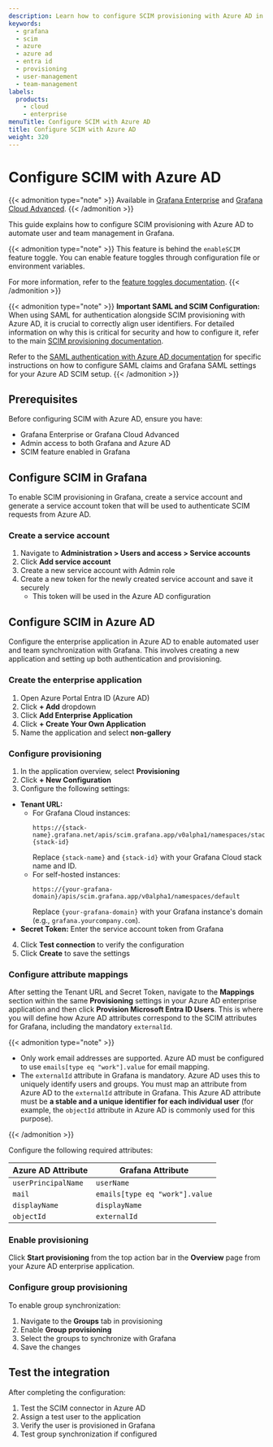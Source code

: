 ```yaml
---
description: Learn how to configure SCIM provisioning with Azure AD in Grafana Enterprise. This guide provides step-by-step instructions for setting up automated user and team management, including enterprise application configuration, service account creation, attribute mapping, and provisioning settings to ensure seamless integration between Azure AD and Grafana.
keywords:
  - grafana
  - scim
  - azure
  - azure ad
  - entra id
  - provisioning
  - user-management
  - team-management
labels:
  products:
    - cloud
    - enterprise
menuTitle: Configure SCIM with Azure AD
title: Configure SCIM with Azure AD
weight: 320
---
```


# Configure SCIM with Azure AD

{{< admonition type="note" >}}
Available in [Grafana Enterprise](../../../introduction/grafana-enterprise/) and [Grafana Cloud Advanced](/docs/grafana-cloud/).
{{< /admonition >}}

This guide explains how to configure SCIM provisioning with Azure AD to automate user and team management in Grafana.

{{< admonition type="note" >}}
This feature is behind the `enableSCIM` feature toggle.
You can enable feature toggles through configuration file or environment variables.

For more information, refer to the [feature toggles documentation](/docs/grafana/<GRAFANA_VERSION>/setup-grafana/configure-grafana/#feature_toggles).
{{< /admonition >}}

{{< admonition type="note" >}}
**Important SAML and SCIM Configuration:**
When using SAML for authentication alongside SCIM provisioning with Azure AD, it is crucial to correctly align user identifiers.
For detailed information on why this is critical for security and how to configure it, refer to the main [SCIM provisioning documentation](../).

Refer to the [SAML authentication with Azure AD documentation](../../configure-authentication/saml/configure-saml-with-azuread/) for specific instructions on how to configure SAML claims and Grafana SAML settings for your Azure AD SCIM setup.
{{< /admonition >}}

## Prerequisites

Before configuring SCIM with Azure AD, ensure you have:

- Grafana Enterprise or Grafana Cloud Advanced
- Admin access to both Grafana and Azure AD
- SCIM feature enabled in Grafana

## Configure SCIM in Grafana

To enable SCIM provisioning in Grafana, create a service account and generate a service account token that will be used to authenticate SCIM requests from Azure AD.

### Create a service account

1. Navigate to **Administration > Users and access > Service accounts**
2. Click **Add service account**
3. Create a new service account with Admin role
4. Create a new token for the newly created service account and save it securely
   - This token will be used in the Azure AD configuration

## Configure SCIM in Azure AD

Configure the enterprise application in Azure AD to enable automated user and team synchronization with Grafana. This involves creating a new application and setting up both authentication and provisioning.

### Create the enterprise application

1. Open Azure Portal Entra ID (Azure AD)
2. Click **+ Add** dropdown
3. Click **Add Enterprise Application**
4. Click **+ Create Your Own Application**
5. Name the application and select **non-gallery**

### Configure provisioning

1. In the application overview, select **Provisioning**
2. Click **+ New Configuration**
3. Configure the following settings:

- **Tenant URL:**
  - For Grafana Cloud instances:
    ```
    https://{stack-name}.grafana.net/apis/scim.grafana.app/v0alpha1/namespaces/stacks-{stack-id}
    ```
    Replace `{stack-name}` and `{stack-id}` with your Grafana Cloud stack name and ID.
  - For self-hosted instances:
    ```
    https://{your-grafana-domain}/apis/scim.grafana.app/v0alpha1/namespaces/default
    ```
    Replace `{your-grafana-domain}` with your Grafana instance's domain (e.g., `grafana.yourcompany.com`).
- **Secret Token:** Enter the service account token from Grafana

4. Click **Test connection** to verify the configuration
5. Click **Create** to save the settings

### Configure attribute mappings

After setting the Tenant URL and Secret Token, navigate to the **Mappings** section within the same **Provisioning** settings in your Azure AD enterprise application and then click **Provision Microsoft Entra ID Users**. This is where you will define how Azure AD attributes correspond to the SCIM attributes for Grafana, including the mandatory `externalId`.

{{< admonition type="note" >}}

- Only work email addresses are supported. Azure AD must be configured to use `emails[type eq "work"].value` for email mapping.
- The `externalId` attribute in Grafana is mandatory. Azure AD uses this to uniquely identify users and groups. You must map an attribute from Azure AD to the `externalId` attribute in Grafana. This Azure AD attribute must be **a stable and a unique identifier for each individual user** (for example, the `objectId` attribute in Azure AD is commonly used for this purpose).

{{< /admonition >}}

Configure the following required attributes:

| Azure AD Attribute  | Grafana Attribute              |
| ------------------- | ------------------------------ |
| `userPrincipalName` | `userName`                     |
| `mail`              | `emails[type eq "work"].value` |
| `displayName`       | `displayName`                  |
| `objectId`          | `externalId`                   |

### Enable provisioning

Click **Start provisioning** from the top action bar in the **Overview** page from your Azure AD enterprise application.

### Configure group provisioning

To enable group synchronization:

1. Navigate to the **Groups** tab in provisioning
2. Enable **Group provisioning**
3. Select the groups to synchronize with Grafana
4. Save the changes

## Test the integration

After completing the configuration:

1. Test the SCIM connector in Azure AD
2. Assign a test user to the application
3. Verify the user is provisioned in Grafana
4. Test group synchronization if configured

